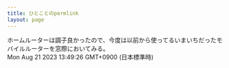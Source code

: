 ```yaml
---
title: ひとことのpermlink
layout: page
---
```

<div class="box" dt="1692593366904">
  ホームルーターは調子良かったので、今度は以前から使ってるいまいちだったモバイルルーターを窓際においてみる。
  <div class="content is-small">Mon Aug 21 2023 13:49:26 GMT+0900 (日本標準時)</div>
</div>